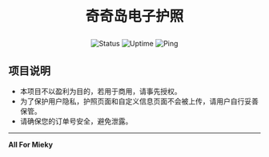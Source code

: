 # <p align="center">奇奇岛电子护照</p>
<p align="center">
  <img src="https://uptime.horatio.cn/api/badge/21/status" alt="Status">  
  <img src="https://uptime.horatio.cn/api/badge/21/uptime" alt="Uptime">  
  <img src="https://uptime.horatio.cn/api/badge/21/ping" alt="Ping">
</p>

## 项目说明

- 本项目不以盈利为目的，若用于商用，请事先授权。
- 为了保护用户隐私，护照页面和自定义信息页面不会被上传，请用户自行妥善保管。
- 请确保您的订单号安全，避免泄露。

---

**All For Mieky**

